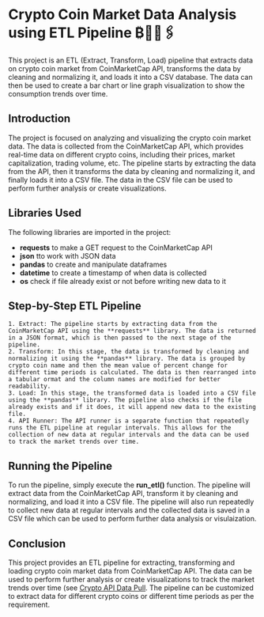 # Crypto Coin Market Data Analysis using ETL Pipeline ₿💸💱🖇️

This project is an ETL (Extract, Transform, Load) pipeline that extracts data on crypto coin market from CoinMarketCap API, transforms the data by cleaning and normalizing it, and loads it into a CSV database. The data can then be used to create a bar chart or line graph visualization to show the consumption trends over time.

## Introduction
The project is focused on analyzing and visualizing the crypto coin market data. The data is collected from the CoinMarketCap API, which provides real-time data on different crypto coins, including their prices, market capitalization, trading volume, etc. The pipeline starts by extracting the data from the API, then it transforms the data by cleaning and normalizing it, and finally loads it into a CSV file. The data in the CSV file can be used to perform further analysis or create visualizations.

## Libraries Used
The following libraries are imported in the project:

- **requests** to make a GET request to the CoinMarketCap API
- **json** tto work with JSON data
- **pandas** to create and manipulate dataframes
- **datetime** to create a timestamp of when data is collected
- **os** check if file already exist or not before writing new data to it

## Step-by-Step ETL Pipeline

    1. Extract: The pipeline starts by extracting data from the CoinMarketCap API using the **requests** library. The data is returned in a JSON format, which is then passed to the next stage of the pipeline.
    2. Transform: In this stage, the data is transformed by cleaning and normalizing it using the **pandas** library. The data is grouped by crypto coin name and then the mean value of percent change for different time periods is calculated. The data is then rearranged into a tabular ormat and the column names are modified for better readability.
    3. Load: In this stage, the transformed data is loaded into a CSV file using the **pandas** library. The pipeline also checks if the file already exists and if it does, it will append new data to the existing file.
    4. API Runner: The API runner is a separate function that repeatedly runs the ETL pipeline at regular intervals. This allows for the collection of new data at regular intervals and the data can be used to track the market trends over time.

## Running the Pipeline
To run the pipeline, simply execute the **run_etl()** function. The pipeline will extract data from the CoinMarketCap API, transform it by cleaning and normalizing, and load it into a CSV file. The pipeline will also run repeatedly to collect new data at regular intervals and the collected data is saved in a CSV file which can be used to perform further data analysis or visulaization.

## Conclusion
This project provides an ETL pipeline for extracting, transforming and loading crypto coin market data from CoinMarketCap API. The data can be used to perform further analysis or create visualizations to track the market trends over time (see [Crypto API Data Pull](https://github.com/muhammad-adil86/Data-Analytics-Portfolio-Projects/tree/main/Python/Crypto%20API%20Data%20Pull). The pipeline can be customized to extract data for different crypto coins or different time periods as per the requirement.
